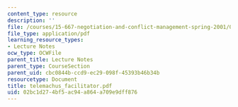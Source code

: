 ```yaml
---
content_type: resource
description: ''
file: /courses/15-667-negotiation-and-conflict-management-spring-2001/02bc1d274bf5ac94a864a709e9dff876_telemachus_facilitator.pdf
file_type: application/pdf
learning_resource_types:
- Lecture Notes
ocw_type: OCWFile
parent_title: Lecture Notes
parent_type: CourseSection
parent_uid: cbc0844b-ccd9-ec29-098f-45393b46b34b
resourcetype: Document
title: telemachus_facilitator.pdf
uid: 02bc1d27-4bf5-ac94-a864-a709e9dff876
---
```

